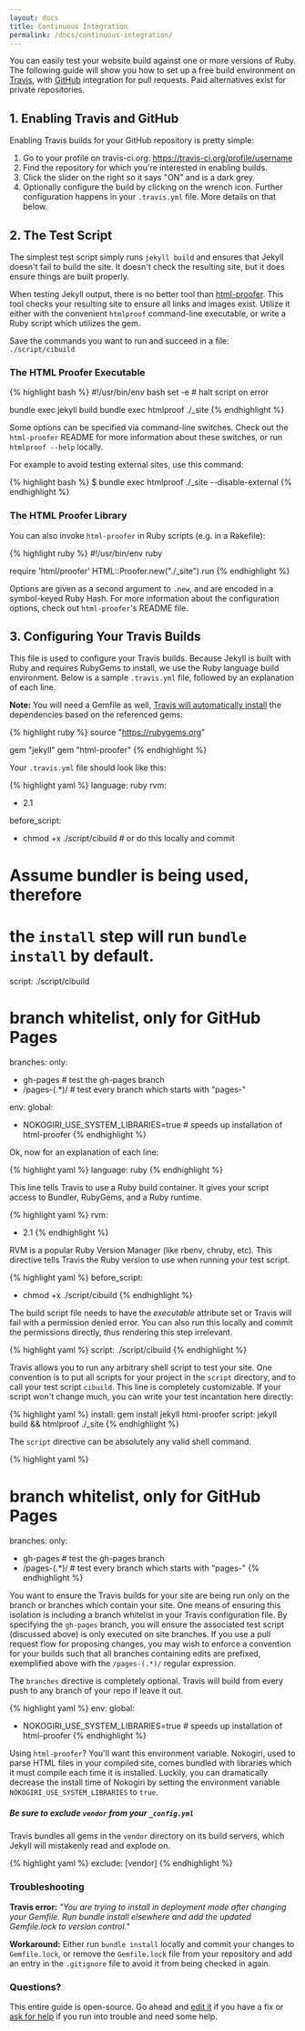 ```yaml
---
layout: docs
title: Continuous Integration
permalink: /docs/continuous-integration/
---
```


You can easily test your website build against one or more versions of Ruby.
The following guide will show you how to set up a free build environment on
[Travis][0], with [GitHub][1] integration for pull requests. Paid
alternatives exist for private repositories.

[0]: https://travis-ci.org/
[1]: https://github.com/

## 1. Enabling Travis and GitHub

Enabling Travis builds for your GitHub repository is pretty simple:

1. Go to your profile on travis-ci.org: https://travis-ci.org/profile/username
2. Find the repository for which you're interested in enabling builds.
3. Click the slider on the right so it says "ON" and is a dark grey.
4. Optionally configure the build by clicking on the wrench icon. Further
   configuration happens in your `.travis.yml` file. More details on that
   below.

## 2. The Test Script

The simplest test script simply runs `jekyll build` and ensures that Jekyll
doesn't fail to build the site. It doesn't check the resulting site, but it
does ensure things are built properly.

When testing Jekyll output, there is no better tool than [html-proofer][2].
This tool checks your resulting site to ensure all links and images exist.
Utilize it either with the convenient `htmlproof` command-line executable,
or write a Ruby script which utilizes the gem.

Save the commands you want to run and succeed in a file: `./script/cibuild`

### The HTML Proofer Executable

{% highlight bash %}
#!/usr/bin/env bash
set -e # halt script on error

bundle exec jekyll build
bundle exec htmlproof ./_site
{% endhighlight %}

Some options can be specified via command-line switches. Check out the
`html-proofer` README for more information about these switches, or run
`htmlproof --help` locally.

For example to avoid testing external sites, use this command:

{% highlight bash %}
$ bundle exec htmlproof ./_site --disable-external
{% endhighlight %}

### The HTML Proofer Library

You can also invoke `html-proofer` in Ruby scripts (e.g. in a Rakefile):

{% highlight ruby %}
#!/usr/bin/env ruby

require 'html/proofer'
HTML::Proofer.new("./_site").run
{% endhighlight %}

Options are given as a second argument to `.new`, and are encoded in a
symbol-keyed Ruby Hash. For more information about the configuration options,
check out `html-proofer`'s README file.

[2]: https://github.com/gjtorikian/html-proofer

## 3. Configuring Your Travis Builds

This file is used to configure your Travis builds. Because Jekyll is built
with Ruby and requires RubyGems to install, we use the Ruby language build
environment. Below is a sample `.travis.yml` file, followed by
an explanation of each line.

**Note:** You will need a Gemfile as well, [Travis will automatically install](https://docs.travis-ci.com/user/languages/ruby/#Dependency-Management) the dependencies based on the referenced gems:

{% highlight ruby %}
source "https://rubygems.org"

gem "jekyll"
gem "html-proofer"
{% endhighlight %}

Your `.travis.yml` file should look like this:

{% highlight yaml %}
language: ruby
rvm:
- 2.1

before_script:
 - chmod +x ./script/cibuild # or do this locally and commit

# Assume bundler is being used, therefore
# the `install` step will run `bundle install` by default.
script: ./script/cibuild

# branch whitelist, only for GitHub Pages
branches:
  only:
  - gh-pages     # test the gh-pages branch
  - /pages-(.*)/ # test every branch which starts with "pages-"

env:
  global:
  - NOKOGIRI_USE_SYSTEM_LIBRARIES=true # speeds up installation of html-proofer
{% endhighlight %}

Ok, now for an explanation of each line:

{% highlight yaml %}
language: ruby
{% endhighlight %}

This line tells Travis to use a Ruby build container. It gives your script
access to Bundler, RubyGems, and a Ruby runtime.

{% highlight yaml %}
rvm:
- 2.1
{% endhighlight %}

RVM is a popular Ruby Version Manager (like rbenv, chruby, etc). This
directive tells Travis the Ruby version to use when running your test
script.

{% highlight yaml %}
before_script:
 - chmod +x ./script/cibuild
{% endhighlight %}

The build script file needs to have the *executable* attribute set or
Travis will fail with a permission denied error. You can also run this
locally and commit the permissions directly, thus rendering this step
irrelevant.

{% highlight yaml %}
script: ./script/cibuild
{% endhighlight %}

Travis allows you to run any arbitrary shell script to test your site. One
convention is to put all scripts for your project in the `script`
directory, and to call your test script `cibuild`. This line is completely
customizable. If your script won't change much, you can write your test
incantation here directly:

{% highlight yaml %}
install: gem install jekyll html-proofer
script: jekyll build && htmlproof ./_site
{% endhighlight %}

The `script` directive can be absolutely any valid shell command.

{% highlight yaml %}
# branch whitelist, only for GitHub Pages
branches:
  only:
  - gh-pages     # test the gh-pages branch
  - /pages-(.*)/ # test every branch which starts with "pages-"
{% endhighlight %}

You want to ensure the Travis builds for your site are being run only on
the branch or branches which contain your site. One means of ensuring this
isolation is including a branch whitelist in your Travis configuration
file. By specifying the `gh-pages` branch, you will ensure the associated
test script (discussed above) is only executed on site branches. If you use
a pull request flow for proposing changes, you may wish to enforce a
convention for your builds such that all branches containing edits are
prefixed, exemplified above with the `/pages-(.*)/` regular expression.

The `branches` directive is completely optional. Travis will build from every
push to any branch of your repo if leave it out.

{% highlight yaml %}
env:
  global:
  - NOKOGIRI_USE_SYSTEM_LIBRARIES=true # speeds up installation of html-proofer
{% endhighlight %}

Using `html-proofer`? You'll want this environment variable. Nokogiri, used
to parse HTML files in your compiled site, comes bundled with libraries
which it must compile each time it is installed. Luckily, you can
dramatically decrease the install time of Nokogiri by setting the
environment variable `NOKOGIRI_USE_SYSTEM_LIBRARIES` to `true`.

<div class="note warning">
  <h5>Be sure to exclude <code>vendor</code> from your
   <code>_config.yml</code></h5>
  <p>Travis bundles all gems in the <code>vendor</code> directory on its build
   servers, which Jekyll will mistakenly read and explode on.</p>
</div>

{% highlight yaml %}
exclude: [vendor]
{% endhighlight %}

### Troubleshooting

**Travis error:** *"You are trying to install in deployment mode after changing
your Gemfile. Run bundle install elsewhere and add the updated Gemfile.lock
to version control."*

**Workaround:** Either run `bundle install` locally and commit your changes to
`Gemfile.lock`, or remove the `Gemfile.lock` file from your repository and add
an entry in the `.gitignore` file to avoid it from being checked in again.

### Questions?

This entire guide is open-source. Go ahead and [edit it][3] if you have a
fix or [ask for help][4] if you run into trouble and need some help.

[3]: https://github.com/jekyll/jekyll/edit/master/site/_docs/continuous-integration.md
[4]: http://jekyllrb.com/help/
